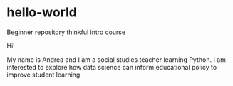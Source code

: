 # hello-world
Beginner repository thinkful intro course

Hi! 

My name is Andrea and I am a social studies teacher learning Python. 
I am interested to explore how data science can inform educational policy to improve student learning. 
